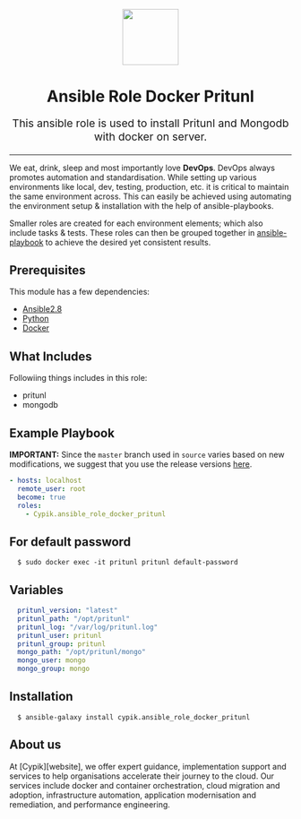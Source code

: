 <!-- This file was automatically generated by the `geine`. Make all changes to `README.yaml` and run `make readme` to rebuild this file. -->


<p align="center"> <img src="https://user-images.githubusercontent.com/50652676/62451340-ba925480-b78b-11e9-99f0-13a8a9cc0afa.png" width="100" height="100"></p>

<h1 align="center">
    Ansible Role Docker Pritunl
</h1>

<p align="center" style="font-size: 1.2rem;">
    This ansible role is used to install Pritunl and Mongodb with docker on server.
     </p>

<p align="center">


</p>
<p align="center">



</p>
<hr>



We eat, drink, sleep and most importantly love **DevOps**. DevOps always promotes automation and standardisation. While setting up various environments like local, dev, testing, production, etc. it is critical to maintain the same environment across. This can easily be achieved using automating the environment setup & installation with the help of ansible-playbooks.

Smaller roles are created for each environment elements; which also include tasks & tests. These roles can then be grouped together in [ansible-playbook](https://docs.ansible.com/ansible/latest/user_guide/playbooks_intro.html) to achieve the desired yet consistent results.



## Prerequisites

This module has a few dependencies:

- [Ansible2.8](https://docs.ansible.com/ansible/latest/installation_guide/intro_installation.html)
- [Python](https://www.python.org/downloads)
- [Docker](https://docs.docker.com/install/linux/docker-ce/ubuntu)




## What Includes

Followiing things includes in this role:

- pritunl
- mongodb







## Example Playbook

**IMPORTANT:** Since the `master` branch used in `source` varies based on new modifications, we suggest that you use the release versions [here](https://github.com/cypik/ansible-role-docker-pritunl/releases).


```yaml
- hosts: localhost
  remote_user: root
  become: true
  roles:
    - Cypik.ansible_role_docker_pritunl
```

## For default password
```console
  $ sudo docker exec -it pritunl pritunl default-password
```


## Variables

```yaml
  pritunl_version: "latest"
  pritunl_path: "/opt/pritunl"
  pritunl_log: "/var/log/pritunl.log"
  pritunl_user: pritunl
  pritunl_group: pritunl
  mongo_path: "/opt/pritunl/mongo"
  mongo_user: mongo
  mongo_group: mongo
```


## Installation

```console
  $ ansible-galaxy install cypik.ansible_role_docker_pritunl
```

## About us

At [Cypik][website], we offer expert guidance, implementation support and services to help organisations accelerate their journey to the cloud. Our services include docker and container orchestration, cloud migration and adoption, infrastructure automation, application modernisation and remediation, and performance engineering.

